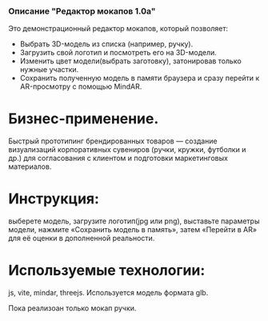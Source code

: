 ### Описание "Редактор мокапов 1.0a"
Это демонстрационный редактор мокапов, который позволяет:
* Выбрать 3D-модель из списка (например, ручку).
* Загрузить свой логотип и посмотреть его на 3D-модели.
* Изменить цвет модели(выбрать заготовку), затонировав только нужные участки.
* Сохранить полученную модель в памяти браузера и сразу перейти к AR-просмотру с помощью MindAR.

# Бизнес-применение. 
Быстрый прототипинг брендированных товаров — создание визуализаций корпоративных сувениров (ручки, кружки, футболки и др.) для согласования с клиентом и подготовки маркетинговых материалов.

# Инструкция: 
выберете модель, загрузите логотип(jpg или png), выставьте параметры модели, нажмите «Сохранить модель в память», затем «Перейти в AR» для её оценки в дополненной реальности.

# Используемые технологии: 
js, vite, mindar, threejs. Используется модель формата glb. 

Пока реализоан только мокап ручки.
